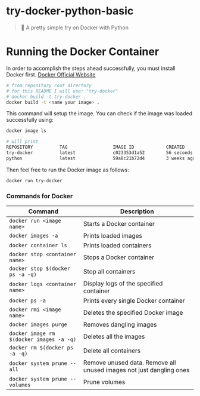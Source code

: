 # try-docker-python-basic
> 🐳 A pretty simple try on Docker with Python

# Running the Docker Container
In order to accomplish the steps ahead successfully, you must install Docker first.
[Docker Official Website](https://www.docker.com/get-started)

```bash
# from repository root directory
# for this README I will use: "try-docker"
# docker build -t try-docker .
docker build -t <name your image> .
```

This command will setup the image.
You can check if the image was loaded successfully using:

```bash
docker image ls

# will print
REPOSITORY          TAG                 IMAGE ID            CREATED             SIZE
try-docker          latest              c023353d1a52        56 seconds ago      929MB
python              latest              59a8c21b72d4        3 weeks ago         929MB
```

Then feel free to run the Docker image as follows:
```bash
docker run try-docker
```

### Commands for Docker

Command | Description
------------ | -------------
`docker run <image name>` | Starts a Docker container
`docker images -a` | Prints loaded images
`docker container ls` | Prints loaded containers
`docker stop <container name>` | Stops a Docker container
`docker stop $(docker ps -a -q)` | Stop all containers
`docker logs <container name>` | Display logs of the specified container
`docker ps -a` | Prints every single Docker container
`docker rmi <image name>` | Deletes the specified Docker image
`docker images purge` | Removes dangling images
`docker image rm $(docker images -a -q)` | Deletes all the images
`docker rm $(docker ps -a -q)` | Delete all containers
`docker system prune --all` | Remove unused data. Remove all unused images not just dangling ones
`docker system prune --volumes` | Prune volumes
